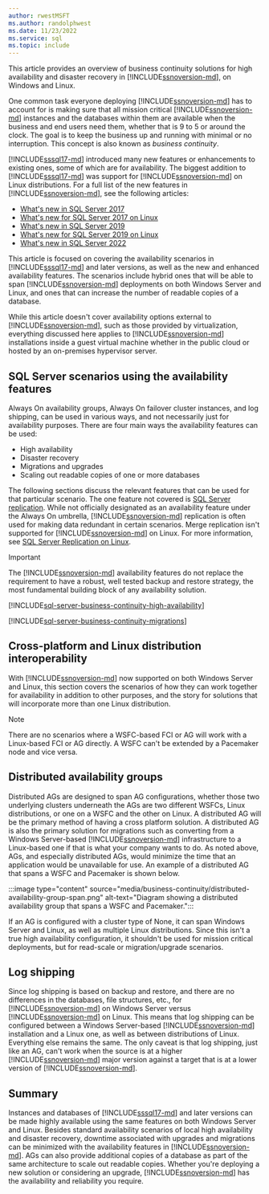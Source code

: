 ```yaml
---
author: rwestMSFT
ms.author: randolphwest
ms.date: 11/23/2022
ms.service: sql
ms.topic: include
---
```

This article provides an overview of business continuity solutions for high availability and disaster recovery in [!INCLUDE[ssnoversion-md](../ssnoversion-md.md)], on Windows and Linux.

One common task everyone deploying [!INCLUDE[ssnoversion-md](../ssnoversion-md.md)] has to account for is making sure that all mission critical [!INCLUDE[ssnoversion-md](../ssnoversion-md.md)] instances and the databases within them are available when the business and end users need them, whether that is 9 to 5 or around the clock. The goal is to keep the business up and running with minimal or no interruption. This concept is also known as *business continuity*.

[!INCLUDE[sssql17-md](../sssql17-md.md)] introduced many new features or enhancements to existing ones, some of which are for availability. The biggest addition to [!INCLUDE[sssql17-md](../sssql17-md.md)] was support for [!INCLUDE[ssnoversion-md](../ssnoversion-md.md)] on Linux distributions. For a full list of the new features in [!INCLUDE[ssnoversion-md](../ssnoversion-md.md)], see the following articles:

- [What's new in SQL Server 2017](../../sql-server/what-s-new-in-sql-server-2017.md)
- [What's new for SQL Server 2017 on Linux](../../linux/sql-server-linux-whats-new.md)
- [What's new in SQL Server 2019](../../sql-server/what-s-new-in-sql-server-2019.md)
- [What's new for SQL Server 2019 on Linux](../../linux/sql-server-linux-whats-new-2019.md)
- [What's new in SQL Server 2022](../../sql-server/what-s-new-in-sql-server-2022.md)

This article is focused on covering the availability scenarios in [!INCLUDE[sssql17-md](../sssql17-md.md)] and later versions, as well as the new and enhanced availability features. The scenarios include hybrid ones that will be able to span [!INCLUDE[ssnoversion-md](../ssnoversion-md.md)] deployments on both Windows Server and Linux, and ones that can increase the number of readable copies of a database.

While this article doesn't cover availability options external to [!INCLUDE[ssnoversion-md](../ssnoversion-md.md)], such as those provided by virtualization, everything discussed here applies to [!INCLUDE[ssnoversion-md](../ssnoversion-md.md)] installations inside a guest virtual machine whether in the public cloud or hosted by an on-premises hypervisor server.

## SQL Server scenarios using the availability features

Always On availability groups, Always On failover cluster instances, and log shipping, can be used in various ways, and not necessarily just for availability purposes. There are four main ways the availability features can be used:

- High availability
- Disaster recovery
- Migrations and upgrades
- Scaling out readable copies of one or more databases

The following sections discuss the relevant features that can be used for that particular scenario. The one feature not covered is [SQL Server replication](../../relational-databases/replication/sql-server-replication.md). While not officially designated as an availability feature under the Always On umbrella, [!INCLUDE[ssnoversion-md](../ssnoversion-md.md)] replication is often used for making data redundant in certain scenarios. Merge replication isn't supported for [!INCLUDE[ssnoversion-md](../ssnoversion-md.md)] on Linux. For more information, see [SQL Server Replication on Linux](../../linux/sql-server-linux-replication.md).

> [!IMPORTANT]  
> The [!INCLUDE[ssnoversion-md](../ssnoversion-md.md)] availability features do not replace the requirement to have a robust, well tested backup and restore strategy, the most fundamental building block of any availability solution.

[!INCLUDE[sql-server-business-continuity-high-availability](high-availability.md)]

[!INCLUDE[sql-server-business-continuity-migrations](migrations.md)]

## Cross-platform and Linux distribution interoperability

With [!INCLUDE[ssnoversion-md](../ssnoversion-md.md)] now supported on both Windows Server and Linux, this section covers the scenarios of how they can work together for availability in addition to other purposes, and the story for solutions that will incorporate more than one Linux distribution.

> [!NOTE]  
> There are no scenarios where a WSFC-based FCI or AG will work with a Linux-based FCI or AG directly. A WSFC can't be extended by a Pacemaker node and vice versa.

## Distributed availability groups

Distributed AGs are designed to span AG configurations, whether those two underlying clusters underneath the AGs are two different WSFCs, Linux distributions, or one on a WSFC and the other on Linux. A distributed AG will be the primary method of having a cross platform solution. A distributed AG is also the primary solution for migrations such as converting from a Windows Server-based [!INCLUDE[ssnoversion-md](../ssnoversion-md.md)] infrastructure to a Linux-based one if that is what your company wants to do. As noted above, AGs, and especially distributed AGs, would minimize the time that an application would be unavailable for use. An example of a distributed AG that spans a WSFC and Pacemaker is shown below.

:::image type="content" source="media/business-continuity/distributed-availability-group-span.png" alt-text="Diagram showing a distributed availability group that spans a WSFC and Pacemaker.":::

If an AG is configured with a cluster type of None, it can span Windows Server and Linux, as well as multiple Linux distributions. Since this isn't a true high availability configuration, it shouldn't be used for mission critical deployments, but for read-scale or migration/upgrade scenarios.

## Log shipping

Since log shipping is based on backup and restore, and there are no differences in the databases, file structures, etc., for [!INCLUDE[ssnoversion-md](../ssnoversion-md.md)] on Windows Server versus [!INCLUDE[ssnoversion-md](../ssnoversion-md.md)] on Linux. This means that log shipping can be configured between a Windows Server-based [!INCLUDE[ssnoversion-md](../ssnoversion-md.md)] installation and a Linux one, as well as between distributions of Linux. Everything else remains the same. The only caveat is that log shipping, just like an AG, can't work when the source is at a higher [!INCLUDE[ssnoversion-md](../ssnoversion-md.md)] major version against a target that is at a lower version of [!INCLUDE[ssnoversion-md](../ssnoversion-md.md)].

## Summary

Instances and databases of [!INCLUDE[sssql17-md](../sssql17-md.md)] and later versions can be made highly available using the same features on both Windows Server and Linux. Besides standard availability scenarios of local high availability and disaster recovery, downtime associated with upgrades and migrations can be minimized with the availability features in [!INCLUDE[ssnoversion-md](../ssnoversion-md.md)]. AGs can also provide additional copies of a database as part of the same architecture to scale out readable copies. Whether you're deploying a new solution or considering an upgrade, [!INCLUDE[ssnoversion-md](../ssnoversion-md.md)] has the availability and reliability you require.
